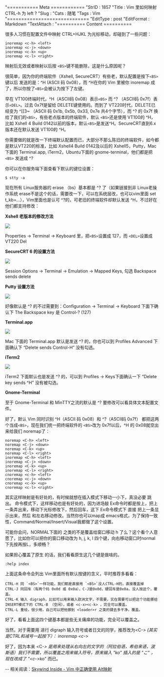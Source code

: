 "=========== Meta ============
"StrID : 1857
"Title : Vim 里如何映射 CTRL-h 为 left ?
"Slug  : 
"Cats  : 随笔
"Tags  : Vim
"=============================
"EditType   : post
"EditFormat : Markdown
"TextAttach : 
"========== Content ==========

很多人习惯在配置文件中映射 CTRL+HJKL 为光标移动，却碰到了一些问题：

```text
inoremap <c-h> <left>
inoremap <c-j> <down>
inoremap <c-k> <up>
inoremap <c-l> <right>
```

<c-h> 映射后无效或者映射以后按 `<BS>`键不能删除，这是什么原因呢？

很简单，因为你的终端软件（Xshell, SecureCRT）有些老，默认配置是按下`<BS>`键以后
发送的是：^H (ASCII 码 0x08），而 ^H在你的 Vim 里被你 inoremap 成 <LEFT> 了，所以你按了`<BS>`会被认为按下了左键。

早在 VT100终端时代，^H（ASCII码 0x08）表示`<BS>` 而 ^? （ASCII码 0x7f）表示`<DEL>`。过去 0x7f是留给 DELETE键使用的。而到了 VT220时代，DELETE已经变为 ^[[3~ （ASCII 码 0x1b, 0x5b, 0x33, 0x7e 共4个字节），而 ^? 的 0x7f 换给了我们的`<BS>`，有些老点版本的终端软件，默认 `<BS>`还是使用 VT100的 ^H，比如 Xshell 4 Build 0142以前的版本，默认`<BS>`是发送^H。SecureCRT直到6.x版本还在默认发送 VT100的 ^H。

你需要做的就是改一下终端默认配置而已，大部分不那么陈旧的终端软件，如今都是默认VT220的标准，比如 Xshell4 Build 0142及以后的 Xshell5，Putty，Mac下面的 Terminal.app, iTerm2，Ubuntu下面的 gnome-terminal，他们都是把 `<BS>` 发送成 ^?

你可以在你服务端下面查看下默认的键位设置：

```text
$ stty -a
```

现在所有 Linux服务器的 erase （bs）基本都是 ^? 了（如果链接到非 Linux老操作系统 erase不是这个的话，需要改一下，可以在系统层改，也可以vim里面 set t_kb=...），Vim里面也是认可 ^?的，可老旧的终端软件却默认发送 ^H，不过好在他们都支持修改：

<!--more-->

**Xshell 老版本的修改方法**

![](http://skywind3000.github.io/word/images/vim_mapch_1.png)

Properties -> Terminal -> Keyboard 里，把`<BS>`设置成 127，而 `<DEL>`设置成 VT220 Del

**SecureCRT 6 的设置方法**

![](http://skywind3000.github.io/word/images/vim_mapch_2.png)

Session Options -> Terminal -> Emulation -> Mapped Keys, 勾选 Backspace sends delete

**Putty 设置方法**

![](http://skywind3000.github.io/word/images/vim_mapch_3.png)

好像默认是 ^? 的不过需要到：Configuration -> Terminal -> Keyboard 下面下确认下 The Backspace key 是 Control-? (127)

**Terminal.app**

![](http://skywind3000.github.io/word/images/vim_mapch_4.jpg)

Mac 下面的 Terminal.app 默认是发送 ^? 的，你也可以到 Profiles Advanced 下面确认下 “Delete sends Control-H” 没有勾选。

**iTerm2**

![](http://skywind3000.github.io/word/images/vim_mapch_5.png)

iTerm2 下面默认也是发送 ^? 的，可以到 Profiles -> Keys下面确认一下 “Delete key sends ^H” 没有被勾选。

**Gnome-Terminal**

至于 Gnome-Terminal 和 MinTTY之流的默认是 ^? 要修改可以看具体文本配置文件。

好了，默认 Vim 同时识别 ^H（ASCII 码 0x08）和 ^?（ASCII码 0x7f） 都把这两个当成`<BS>`，现在我们统一把终端软件的 `<BS>`改为 0x7f以后，^H 的 0x08就空出来给我们 noremap了：

```text
noremap <C-h> <left>
noremap <C-j> <down>
noremap <C-k> <up>
noremap <C-l> <right>
inoremap <C-h> <left>
inoremap <C-j> <down>
inoremap <C-k> <up>
inoremap <C-l> <right>
cnoremap <c-h> <left>
cnoremap <c-j> <down>
cnoremap <c-k> <up>
cnoremap <c-l> <right>
```

其实这样映射是有好处的，有时候就想在插入模式下移动一小下，真没必要 <ESC>跳出。
命令模式下，这样移动也是有好处的，因为进场敲 Ex命令时都是按上，把上一条弄出来，移动下光标修改下，然后回车，这下 Ex命令模式下 直接 <C-k>把上一条显示出来，然后<c-h> 和<c-l>左右移动修改。当然你也可以map成 emacs格式，为了保持一致性，Command/Normal/Insert/Visual我都做了这个设置。

可能你会问，NORMAL下面的 <C-H> 之类的不是覆盖给窗口移动 <C-W>h 了么？这个看个人意愿了，比如你可以把你的窗口移动改为 <tab>h, <tab>j, <tab>k, <tab>l 四个键，向右移动窗口时normal下先按<TAB>再按L，多顺畅？

如果担心覆盖了原生 <c-h> <c-j> <c-l> <c-k>的话，我们看看原生这几个键是做啥的。

```text
:help index
```

上面这条命令会列出 Vim里面所有默认按键的含义，平时推荐多看看：

	CTRL-H 同 `<BS>`一样功能，我们都是直接用 `<BS>`没人CTRL-H的，直接覆盖掉
	CTRL-J 同回车（有两个码 0x0d 或 0x0a），C-J是0x0d，硬回车是0x0a，没人按这个，覆盖。
	CTRL-K 输入 digraph，比如可以用来输入欧洲文字，不需要，实在需要可以把这个功能挪给 INSERT模式下的 CTRL-B （空闲），或者 <c-x><c-k> ，完全可以覆盖。
	CTRL-L 重绘，很少用，自己可以把他挪到 <leader>r 之类的键去多干净，覆盖。


好了，看看上面这四个键基本都是些无关痛痒的功能，完全可以覆盖之。

当然，对于需要用 <C-K> 进行 digraph 输入符号或者日文的同学，推荐改为<C-_> (其实是CTRL和减号一起按下）：
inoremap <c-_> <c-k>

好了，因为本来 <C-_> 是用来处理从右向左的文字的（阿拉伯语，希伯来语，波斯语）我们不需要，所以覆盖之用来输入符号，原来输入 "<c-k>ko" 插入的是 "こ" ，现在改成了 "<c-_>ko" 而已。

--
相关阅读：[Skywind Inside - Vim 中正确使用 Alt映射](http://www.skywind.me/blog/archives/1846)



